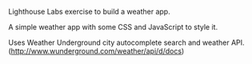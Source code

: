 Lighthouse Labs exercise to build a weather app.

A simple weather app with some CSS and JavaScript to style it.

Uses Weather Underground city autocomplete search and weather API. (http://www.wunderground.com/weather/api/d/docs)
